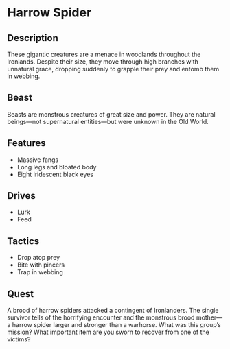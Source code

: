 # Harrow Spider

## Description
These gigantic creatures are a menace in woodlands throughout the Ironlands. Despite their size, they move through high branches with unnatural grace, dropping suddenly to grapple their prey and entomb them in webbing.

## Beast
Beasts are monstrous creatures of great size and power. They are natural beings—not supernatural entities—but were unknown in the Old World.

## Features
 - Massive fangs
 - Long legs and bloated body
 - Eight iridescent black eyes

## Drives
 - Lurk
 - Feed

## Tactics
 - Drop atop prey
 - Bite with pincers
 - Trap in webbing

## Quest
A brood of harrow spiders attacked a contingent of Ironlanders. The single survivor tells of the horrifying encounter and the monstrous brood mother—a harrow spider larger and stronger than a warhorse. What was this group’s mission? What important item are you sworn to recover from one of the victims?



